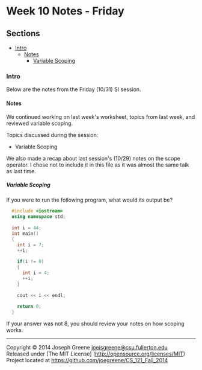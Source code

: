 # Week 10 Notes - Friday

## Sections
- [Intro](#intro)
  - [Notes](#notes)
    - [Variable Scoping](#variable-scoping)
  
### Intro
Below are the notes from the Friday (10/31) SI session.

#### Notes
We continued working on last week's worksheet, topics from last week, and 
reviewed variable scoping.

Topics discussed during the session:
- Variable Scoping

We also made a recap about last session's (10/29) notes on the scope operator. I 
chose not to include it in this file as it was almost the same talk as last 
time.

##### Variable Scoping
If you were to run the following program, what would its output be?
```C++
  #include <iostream>
  using namespace std;
  
  int i = 44;
  int main()
  {
    int i = 7;
    ++i;
    
    if(i != 0)
    {
      int i = 4;
      ++i;
    }
    
    cout << i << endl;
    
    return 0;
  }
```

If your answer was not 8, you should review your notes on how scoping works.

-------------------------------------------------------------------------------

Copyright &copy; 2014 Joseph Greene <joeisgreene@csu.fullerton.edu>  
Released under [The MIT License] (http://opensource.org/licenses/MIT)  
Project located at <https://github.com/joegreene/CS_121_Fall_2014>